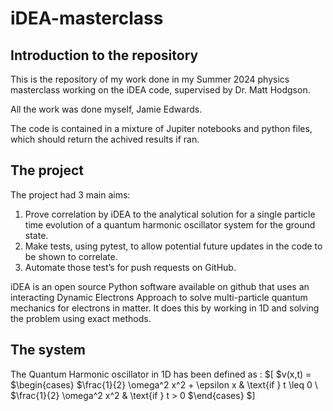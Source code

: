 # iDEA-masterclass

## Introduction to the repository
This is the repository of my work done in my Summer 2024 physics masterclass working on the iDEA code, supervised by Dr. Matt Hodgson.

All the work was done myself, Jamie Edwards.

The code is contained in a mixture of Jupiter notebooks and python files, which should return the achived results if ran.

## The project

The project had 3 main aims:

1) Prove correlation by iDEA to the analytical solution for a single particle time evolution of a quantum harmonic oscillator system for the ground state.
2) Make tests, using pytest, to allow potential future updates in the code to be shown to correlate.
3) Automate those test’s for push requests on GitHub.

iDEA is an open source Python software available on github that uses an interacting Dynamic Electrons Approach to solve multi-particle quantum mechanics for electrons in matter. It does this by working in 1D and solving the problem using exact methods.

## The system

The Quantum Harmonic oscillator in 1D has been defined as :
$\[
$v(x,t) = 
$\begin{cases} 
$\frac{1}{2} \omega^2 x^2 + \epsilon x & \text{if } t \leq 0 \\ 
$\frac{1}{2} \omega^2 x^2 & \text{if } t > 0 
$\end{cases}
$\]

